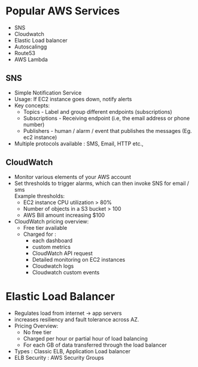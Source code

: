 # Popular AWS Services
- SNS
- Cloudwatch
- Elastic Load balancer
- Autoscalingg
- Route53
- AWS Lambda

## SNS
- Simple Notification Service
- Usage: If EC2 instance goes down, notify alerts
- Key concepts:
    * Topics - Label and group different endpoints (subscriptions)
    * Subscriptions - Receiving endpoint (i.e, the email address or phone number)
    * Publishers - human / alarm / event that publishes the messages (Eg. ec2 instance)
- Multiple protocols available : SMS, Email, HTTP etc.,

## CloudWatch
- Monitor various elements of your AWS account
- Set thresholds to trigger alarms, which can then invoke SNS for email / sms
   <br/>
   Example thresholds:
    * EC2 instance CPU utilization > 80%
    * Number of objects in a S3 bucket > 100
    * AWS Bill amount increasing $100
- CloudWatch pricing overview:
    * Free tier available
    * Charged for :
        * each dashboard
        * custom metrics
        * CloudWatch API request
        * Detailed monitoring on EC2 instances
        * Cloudwatch logs
        * Cloudwatch custom events

# Elastic Load Balancer
- Regulates load from internet -> app servers
- increases resiliency and fault tolerance across AZ.
- Pricing Overview:
    * No free tier
    * Charged per hour or partial hour of load balancing
    * For each GB of data transferred through the load balancer
- Types : Classic ELB, Application Load balancer
- ELB Security : AWS Security Groups 
    
    

    